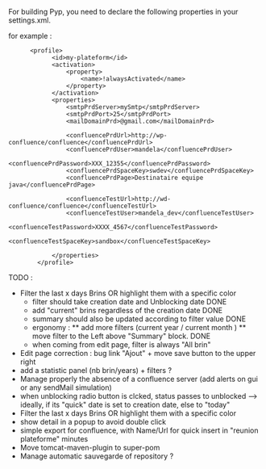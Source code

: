 For building Pyp, you need to declare the following properties in your settings.xml.

for example :
```
	  <profile>
            <id>my-plateform</id>
            <activation>
                <property>
                    <name>!alwaysActivated</name>
                </property>
            </activation>
            <properties>
                <smtpPrdServer>mySmtp</smtpPrdServer>
                <smtpPrdPort>25</smtpPrdPort>
                <mailDomainPrd>@gmail.com</mailDomainPrd>

                <confluencePrdUrl>http://wp-confluence/confluence</confluencePrdUrl>
                <confluencePrdUser>mandela</confluencePrdUser>
                <confluencePrdPassword>XXX_12355</confluencePrdPassword>
                <confluencePrdSpaceKey>swdev</confluencePrdSpaceKey>
                <confluencePrdPage>Destinataire equipe java</confluencePrdPage>
				
				<confluenceTestUrl>http://wd-confluence/confluence</confluenceTestUrl>
				<confluenceTestUser>mandela_dev</confluenceTestUser>
				<confluenceTestPassword>XXXX_4567</confluenceTestPassword>
				<confluenceTestSpaceKey>sandbox</confluenceTestSpaceKey>

            </properties>
        </profile>
```

TODO :
* Filter the last x days Brins OR highlight them with a specific color
   * filter should take creation date and Unblocking date DONE
   * add "current" brins regardless of the creation date  DONE
   * summary should also be updated according to filter value DONE
   * ergonomy :
          ** add more filters (current year / current month )
          ** move filter to the Left above "Summary" block. DONE
   * when coming from edit page, filter is always "All brin"
* Edit page correction : bug link "Ajout" +  move save button to the upper right
* add a statistic panel (nb brin/years) + filters ?
* Manage properly the absence of a confluence server (add alerts on gui or any sendMail simulation)
* when unblocking radio button is clcked, status passes to unblocked
  --> ideally, if its "quick" date is set to creation date, else to "today"
* Filter the last x days Brins OR highlight them with a specific color
* show detail in a popup to avoid double click
* simple export for confluence, with Name/Url for quick insert in "reunion plateforme" minutes
* Move tomcat-maven-plugin to super-pom
* Manage automatic sauvegarde of repository ?